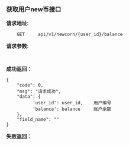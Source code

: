 ### 获取用户new币接口

**请求地址**:
```
    GET     api/v1/newcorn/{user_id}/balance
```

**请求参数**:
```
    
```

**成功返回**：
```
{
    "code": 0,
    "msg": "请求成功",
    "data": {
          'user_id': user_id,    用户编号
          'balance': balance     账户余额
    },
    "field_name": ""
}
```

**失败返回**：
```

```